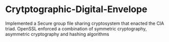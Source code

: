 # Crytptographic-Digital-Envelope

Implemented a Secure group file sharing cryptosystem that enacted the CIA triad. OpenSSL enforced a combination of symmetric cryptography, asymmetric cryptography and hashing algorithms

